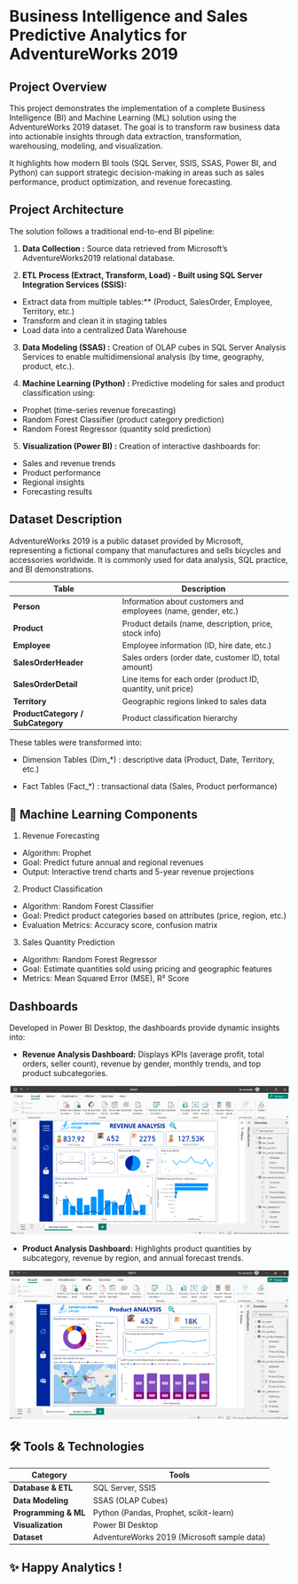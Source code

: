 # Business Intelligence and Sales Predictive Analytics for AdventureWorks 2019

## Project Overview
This project demonstrates the implementation of a complete Business Intelligence (BI) and Machine Learning (ML) solution using the AdventureWorks 2019 dataset.
The goal is to transform raw business data into actionable insights through data extraction, transformation, warehousing, modeling, and visualization.

It highlights how modern BI tools (SQL Server, SSIS, SSAS, Power BI, and Python) can support strategic decision-making in areas such as sales performance, product optimization, and revenue forecasting.

## Project Architecture
The solution follows a traditional end-to-end BI pipeline:

1. **Data Collection :** Source data retrieved from Microsoft’s AdventureWorks2019 relational database.

2. **ETL Process (Extract, Transform, Load) - Built using SQL Server Integration Services (SSIS):**

* Extract data from multiple tables:** (Product, SalesOrder, Employee, Territory, etc.)
* Transform and clean it in staging tables
* Load data into a centralized Data Warehouse

3. **Data Modeling (SSAS) :** Creation of OLAP cubes in SQL Server Analysis Services to enable multidimensional analysis (by time, geography, product, etc.).

4. **Machine Learning (Python) :** Predictive modeling for sales and product classification using:

* Prophet (time-series revenue forecasting)
* Random Forest Classifier (product category prediction)
* Random Forest Regressor (quantity sold prediction)

5. **Visualization (Power BI) :** Creation of interactive dashboards for:

* Sales and revenue trends
* Product performance
* Regional insights
* Forecasting results

## Dataset Description
AdventureWorks 2019 is a public dataset provided by Microsoft, representing a fictional company that manufactures and sells bicycles and accessories worldwide.
It is commonly used for data analysis, SQL practice, and BI demonstrations.


| Table                             | Description                                                    |
| --------------------------------- | -------------------------------------------------------------- |
| **Person**                        | Information about customers and employees (name, gender, etc.) |
| **Product**                       | Product details (name, description, price, stock info)         |
| **Employee**                      | Employee information (ID, hire date, etc.)                     |
| **SalesOrderHeader**              | Sales orders (order date, customer ID, total amount)           |
| **SalesOrderDetail**              | Line items for each order (product ID, quantity, unit price)   |
| **Territory**                     | Geographic regions linked to sales data                        |
| **ProductCategory / SubCategory** | Product classification hierarchy                               |

These tables were transformed into:

* Dimension Tables (Dim_*) : descriptive data (Product, Date, Territory, etc.)

* Fact Tables (Fact_*) : transactional data (Sales, Product performance)

## 🤖 Machine Learning Components

1. Revenue Forecasting

* Algorithm: Prophet
* Goal: Predict future annual and regional revenues
* Output: Interactive trend charts and 5-year revenue projections

2. Product Classification

* Algorithm: Random Forest Classifier
* Goal: Predict product categories based on attributes (price, region, etc.)
* Evaluation Metrics: Accuracy score, confusion matrix

3. Sales Quantity Prediction

* Algorithm: Random Forest Regressor
* Goal: Estimate quantities sold using pricing and geographic features
* Metrics: Mean Squared Error (MSE), R² Score

## Dashboards
Developed in Power BI Desktop, the dashboards provide dynamic insights into:

* **Revenue Analysis Dashboard:**
Displays KPIs (average profit, total orders, seller count), revenue by gender, monthly trends, and top product subcategories.

![Revenue Analysis Dashboard](Images/Revenue_Analysis.png)


* **Product Analysis Dashboard:**
Highlights product quantities by subcategory, revenue by region, and annual forecast trends.

![Product Analysis Dashboard](Images/Product_Analysis.png)


## 🛠️ Tools & Technologies

| Category             | Tools                                       |
| -------------------- | ------------------------------------------- |
| **Database & ETL**   | SQL Server, SSIS                            |
| **Data Modeling**    | SSAS (OLAP Cubes)                           |
| **Programming & ML** | Python (Pandas, Prophet, scikit-learn)      |
| **Visualization**    | Power BI Desktop                            |
| **Dataset**          | AdventureWorks 2019 (Microsoft sample data) |

## ✨ Happy Analytics !
